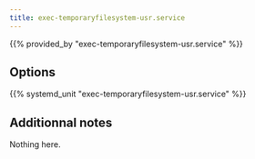 ```yaml
---
title: exec-temporaryfilesystem-usr.service
---
```


{{% provided_by "exec-temporaryfilesystem-usr.service" %}}

## Options

{{% systemd_unit "exec-temporaryfilesystem-usr.service" %}}

## Additionnal notes

Nothing here.